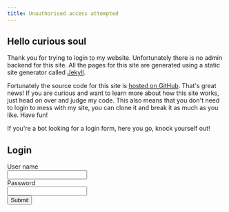 ```yaml
---
title: Unauthorised access attempted
---
```


<h2>Hello curious soul</h2>

<p>Thank you for trying to login to my website. Unfortunately there is no admin backend for this site. All the pages for this site are generated using a static site generator called <a href="http://jekyllrb.com/">Jekyll</a>.</p>
<p>Fortunately the source code for this site is <a href="https://github.com/MadeByMike">hosted on GitHub</a>. That's great news! If you are curious and want to learn more about how this site works, just head on over and judge my code. This also means that you don't need to login to mess with my site, you can clone it and break it as much as you like. Have fun!</p>
<p>If you're a bot looking for a login form, here you go, knock yourself out!</p>
<h2>Login</h2>
<form action="/">
  <div class="row pas">
    <div class="col col-2"><label for="username">User name</label></div>
    <div class="col col-4"><input id="username" name="username"></div>
  </div>
  <div class="row pas">
    <div class="col col-2"><label for="password">Password</label></div>
    <div class="col col-4"> <input id="password" name="password"></div>
  </div>
  <div class="row pas">
    <div class="col col-2"></div><div class="col col-4"><input type="submit"></div>
  </div>
</form>
